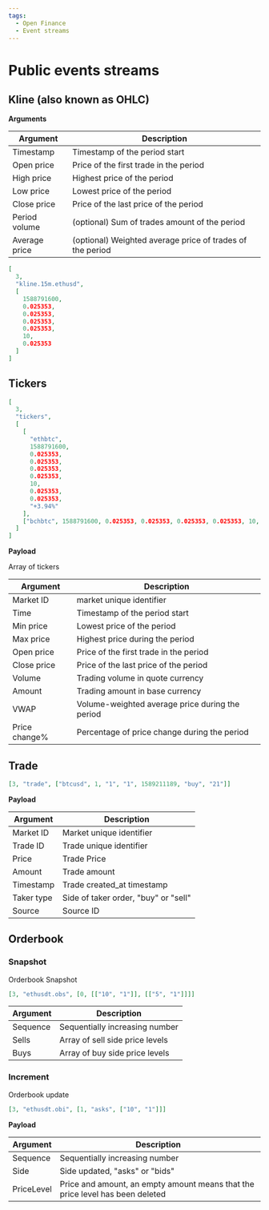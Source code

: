 ```yaml
---
tags:
  - Open Finance
  - Event streams
---
```

# Public events streams

## Kline (also known as OHLC)

**Arguments**

| Argument      | Description                                               |
| ------------- | --------------------------------------------------------- |
| Timestamp     | Timestamp of the period start                             |
| Open price    | Price of the first trade in the period                    |
| High price    | Highest price of the period                               |
| Low price     | Lowest price of the period                                |
| Close price   | Price of the last price of the period                     |
| Period volume | (optional) Sum of trades amount of the period             |
| Average price | (optional) Weighted average price of trades of the period |

```json
[
  3,
  "kline.15m.ethusd",
  [
    1588791600,
    0.025353,
    0.025353,
    0.025353,
    0.025353,
    10,
    0.025353
  ]
]
```

## Tickers

```json
[
  3,
  "tickers",
  [
    [
      "ethbtc",
      1588791600,
      0.025353,
      0.025353,
      0.025353,
      0.025353,
      10,
      0.025353,
      0.025353,
      "+3.94%"
    ],
    ["bchbtc", 1588791600, 0.025353, 0.025353, 0.025353, 0.025353, 10, 0.025353, 0.025353, "-0.94%"]
  ]
]
```

**Payload**

Array of tickers

| Argument      | Description                                               |
| ------------- | --------------------------------------------------------- |
| Market ID     | market unique identifier                                  |
| Time          | Timestamp of the period start                             |
| Min price     | Lowest price of the period                                |
| Max price     | Highest price during the period                           |
| Open price    | Price of the first trade in the period                    |
| Close price   | Price of the last price of the period                     |
| Volume        | Trading volume in quote currency                          |
| Amount        | Trading amount in base currency                           |
| VWAP          | Volume-weighted average price during the period           |
| Price change% | Percentage of price change during the period              |

## Trade

```json
[3, "trade", ["btcusd", 1, "1", "1", 1589211189, "buy", "21"]]
```

**Payload**

| Argument   | Description                          |
| ---------- | ------------------------------------ |
| Market ID  | Market unique identifier             |
| Trade ID   | Trade unique identifier              |
| Price      | Trade Price                          |
| Amount     | Trade amount                         |
| Timestamp  | Trade created_at timestamp           |
| Taker type | Side of taker order, "buy" or "sell" |
| Source     | Source ID                            |

## Orderbook

### Snapshot

Orderbook Snapshot

```json
[3, "ethusdt.obs", [0, [["10", "1"]], [["5", "1"]]]]
```

| Argument | Description                     |
| -------- | ------------------------------- |
| Sequence | Sequentially increasing number  |
| Sells    | Array of sell side price levels |
| Buys     | Array of buy side price levels  |

### Increment

Orderbook update

```json
[3, "ethusdt.obi", [1, "asks", ["10", "1"]]]
```

**Payload**

| Argument   | Description                                             |
| ---------- | ------------------------------------------------------- |
| Sequence   | Sequentially increasing number                          |
| Side       | Side updated, "asks" or "bids"                          |
| PriceLevel | Price and amount, an empty amount means that the price level has been deleted |
